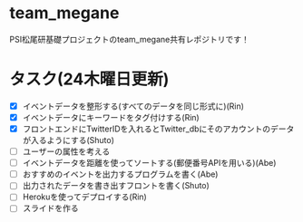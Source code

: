 # team_megane
PSI松尾研基礎プロジェクトのteam_megane共有レポジトリです！


# タスク(24木曜日更新)
- [x] イベントデータを整形する(すべてのデータを同じ形式に)(Rin)
- [x] イベントデータにキーワードをタグ付けする(Rin)
- [x] フロントエンドにTwitterIDを入れるとTwitter_dbにそのアカウントのデータが入るようにする(Shuto)
- [ ] ユーザーの属性を考える
- [ ] イベントデータを距離を使ってソートする(郵便番号APIを用いる)(Abe)
- [ ] おすすめのイベントを出力するプログラムを書く(Abe)
- [ ] 出力されたデータを書き出すフロントを書く(Shuto)
- [ ] Herokuを使ってデプロイする(Rin)
- [ ] スライドを作る
